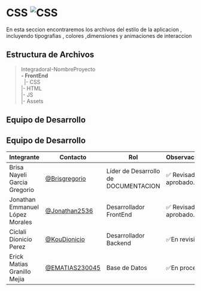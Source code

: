 # CSS  ![CSS](https://img.shields.io/badge/CSS-239120?&style=for-the-badge&logo=css3&logoColor=white)


 En esta seccion encontraremos los archivos del estilo de la aplicacion , incluyendo tipografias , colores ,dimensiones y animaciones de interaccion
## Estructura de Archivos

>IntegradoraI-NombreProyecto<br>
>  **- FrontEnd**<br>
>&nbsp;&nbsp;|- CSS<br>
>|- HTML<br>
>|- JS<br>
>|- Assets<br>


## Equipo de Desarrollo

## Equipo de Desarrollo

|Integrante|Contacto|Rol|Observaciones|
|------------|--------|---|---|
|Brisa Nayeli Garcia Gregorio|[@Brisgregorio](https://github.com/Brisgregorio)|Líder de Desarrollo de DOCUMENTACION |✅ Revisado y aprobado.|
|Jonathan Emmanuel López Morales|[@Jonathan2536](https://github.com/Jonathan2536)|Desarrollador FrontEnd| ✅ Revisado y aprobado.|
|Ciclali Dionicio Perez|[@KouDionicio](https://github.com/KouDionicio)|Desarrollador Backend|✅En revision|
|Erick Matias Granillo Mejia|[@EMATIAS230045](https://github.com/EMATIAS230045)|Base de Datos|✅En proceso|
